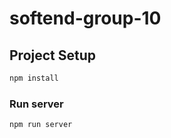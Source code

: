 # softend-group-10

## Project Setup

```sh
npm install
```
### Run server

```sh
npm run server
```

